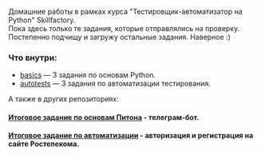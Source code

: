 Домашние работы в рамках курса "Тестировщик-автоматизатор на Python" Skillfactory. </br>
Пока здесь только те задания, которые отправлялись на проверку. </br>
Постепенно подчищу и загружу остальные задания. Наверное :)

### Что внутри:
* [basics](basics) — 3 задания по основам Python.
* [autotests](autotests) — 3 задания по автоматизации тестирования.

А также в других репозиториях:
#### [Итоговое задание по основам Питона](https://github.com/lessehen/cmm_bott---Python_final_project) - телеграм-бот.
#### [Итоговое задание по автоматизации](https://github.com/lessehen/Autotests_for_Rostelecom---Authorization_and_registration) - авторизация и регистрация на сайте Ростелекома.
